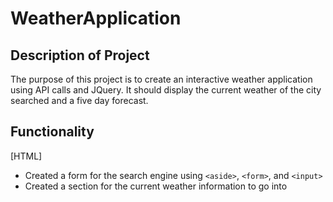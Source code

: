# WeatherApplication

## Description of Project
The purpose of this project is to create an interactive weather application using API calls and JQuery. It should display the current weather of the city searched and a five day forecast.

## Functionality
[HTML]
* Created a form for the search engine using `<aside>`, `<form>`, and `<input>`
* Created a section for the current weather information to go into